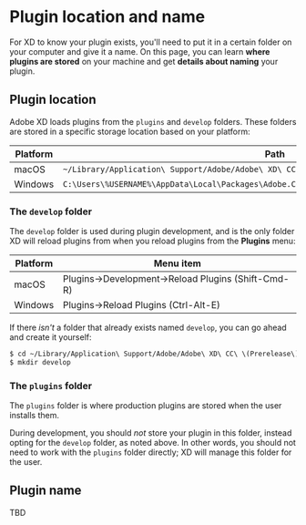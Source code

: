 # Plugin location and name

For XD to know your plugin exists, you'll need to put it in a certain folder on your computer and give it a name. On this page, you can learn **where plugins are stored** on your machine and get **details about naming** your plugin.


## Plugin location

Adobe XD loads plugins from the `plugins` and `develop` folders. These folders are stored in a specific storage location based on your platform:

| Platform      | Path          |
| ------------- | ------------- |
| macOS         | `~/Library/Application\ Support/Adobe/Adobe\ XD\ CC\ \(Prerelease\)/` |
| Windows       | `C:\Users\%USERNAME%\AppData\Local\Packages\Adobe.CC.XD.Prerelease_adky2gkssdxte\LocalState\` |


### The `develop` folder
The `develop` folder is used during plugin development, and is the only folder XD will reload plugins from when you reload plugins from the **Plugins** menu:

| Platform      | Menu item          |
| ------------- | -------------      |
| macOS         | Plugins->Development->Reload Plugins (Shift-Cmd-R) |
| Windows       | Plugins->Reload Plugins (Ctrl-Alt-E) |

If there _isn't_ a folder that already exists named `develop`, you can go ahead and create it yourself:

```bash
$ cd ~/Library/Application\ Support/Adobe/Adobe\ XD\ CC\ \(Prerelease\)/
$ mkdir develop
```

### The `plugins` folder
The `plugins` folder is where production plugins are stored when the user installs them. 

During development, you should *not* store your plugin in this folder, instead opting for the `develop` folder, as noted above. In other words, you should not need to work with the `plugins` folder directly; XD will manage this folder for the user.


## Plugin name

TBD